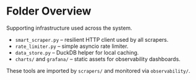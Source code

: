 # Folder Overview

Supporting infrastructure used across the system.
- `smart_scraper.py` – resilient HTTP client used by all scrapers.
- `rate_limiter.py` – simple asyncio rate limiter.
- `data_store.py` – DuckDB helper for local caching.
- `charts/` and `grafana/` – static assets for observability dashboards.

These tools are imported by `scrapers/` and monitored via `observability/`.
